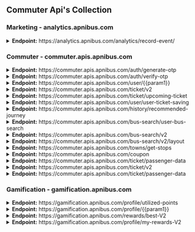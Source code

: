 ## <strong>Commuter Api's Collection</strong>
### Marketing - analytics.apnibus.com

<details>
    <summary><strong>Endpoint:</strong> https://analytics.apnibus.com/analytics/record-event/</summary>
    <p><strong>Method:</strong> POST</p>
    <details>
        <summary><strong>Headers:</strong></summary>
        <details>
            <summary><strong>Content-Type</strong></summary>
            <table>
                <tr>
                    <th>Header</th>
                    <th>Value</th>
                </tr>
                <tr>
                    <td>Content-Type</td>
                    <td>application/json</td>
                </tr>
            </table>
        </details>
        <details>
            <summary><strong>Authorization</strong></summary>
            <table>
                <tr>
                    <th>Header</th>
                    <th>Value</th>
                </tr>
                <tr>
                    <td>Authorization</td>
                    <td>Token 912512e9e3f8fe22153f06403050b9e313b1d0bf</td>
                </tr>
            </table>
        </details>
    </details>
    <details>
    <summary><strong>Request</strong></summary>
    <pre>
    {
        "event_type": "generate_otp",
        "data": {
            "number": "9685338171",
            "from": "App",
            "timestamp": "2024-12-13T12:59:21.000Z",
            "session_id": "9a6f64a2-2624-4cf7-887a-915c815f0a07",
            "mobile": "9685338171"
        },
        "session_id": "9a6f64a2-2624-4cf7-887a-915c815f0a07"
    }
    </pre>
    </details>
    <details>
    <summary><strong>Response</strong></summary>
    <pre>
    {
    "message": "event recorded!",
    "token": "a054bdbfaed8eb3ff75b36bc78c9fed1b270c108"
    }
    </pre>
    </details>
</details>


### Commuter - commuter.apis.apnibus.com

<details>
    <summary><strong>Endpoint:</strong> https://commuter.apis.apnibus.com/auth/generate-otp</summary>
    <p><strong>Method:</strong> POST</p>
    <details>
        <summary><strong>Headers:</strong></summary>
        <details>
            <summary><strong>Content-Type</strong></summary>
            <table>
                <tr>
                    <th>Header</th>
                    <th>Value</th>
                </tr>
                <tr>
                    <td>Content-Type</td>
                    <td>application/json</td>
                </tr>
            </table>
        </details>
    </details>
    <details>
        <summary><strong>Request</strong></summary>
        <pre>
        {
            "userContact": "9685338171",
            "userLanguage": "1"
        }
        </pre>
    </details>
    <details>
        <summary><strong>Response</strong></summary>
        <pre>
        {
            "success": true,
            "code": 200,
            "data": {
                "isExistingUser": true
        },
            "message": "OTP sent successfully"
        }
        </pre>
    </details>
</details>

<details>
    <summary><strong>Endpoint:</strong> https://commuter.apis.apnibus.com/auth/verify-otp</summary>
    <p><strong>Method:</strong> POST</p>
    <details>
        <summary><strong>Headers:</strong></summary>
        <details>
            <summary><strong>Content-Type</strong></summary>
            <table>
                <tr>
                    <th>Header</th>
                    <th>Value</th>
                </tr>
                <tr>
                    <td>Content-Type</td>
                    <td>application/json</td>
                </tr>
            </table>
        </details>
    </details>
    <details>
        <summary><strong>Request</strong></summary>
        <pre>
        {
            "userContact": "9685338171",
            "otp": 2611
        }
        </pre>
    </details>
</details>

<details>
    <summary><strong>Endpoint:</strong> https://commuter.apis.apnibus.com/user/{{param1}}</summary>
    <p><strong>Method:</strong> GET</p>
    <details>
        <summary><strong>Headers:</strong></summary>
        <details>
            <summary><strong>Content-Type</strong></summary>
            <table>
                <tr>
                    <th>Header</th>
                    <th>Value</th>
                </tr>
                <tr>
                    <td>Content-Type</td>
                    <td>application/json</td>
                </tr>
            </table>
        </details>
        <details>
            <summary><strong>Authorization</strong></summary>
            <table>
                <tr>
                    <th>Header</th>
                    <th>Value</th>
                </tr>
                <tr>
                    <td>Authorization</td>
                    <td>Bearer eyJhbGciOiJIUzUxMiIsInR5cCI6IkpXVCJ9.eyJzdWIiOiIxNDVjZTdmMy0zMjNhLTRmOTctOTRlMi1kM2YzNDI0OTU5ZmEiLCJpYXQiOjE3MzQwOTQ3NjMsImV4cCI6MTc2NTYzMDc2M30.u-_dO0w0d3L25caq5Ty20N1emHIIi5LquVZLNxR5MxFVIczpODCmd3-AiWJRZaAqMFhROgeBc6aGkqgVzFOzOQ</td>
                </tr>
            </table>
        </details>
    </details>
</details>

<details>
    <summary><strong>Endpoint:</strong> https://commuter.apis.apnibus.com/ticket/v2</summary>
    <p><strong>Method:</strong> GET</p>
    <p><strong>URL:</strong> https://commuter.apis.apnibus.com/ticket/v2?perPage=100</p>
    <details>
        <summary><strong>Headers:</strong></summary>
        <details>
            <summary><strong>Content-Type</strong></summary>
            <table>
                <tr>
                    <th>Header</th>
                    <th>Value</th>
                </tr>
                <tr>
                    <td>Content-Type</td>
                    <td>application/json</td>
                </tr>
            </table>
        </details>
        <details>
            <summary><strong>Authorization</strong></summary>
            <table>
                <tr>
                    <th>Header</th>
                    <th>Value</th>
                </tr>
                <tr>
                    <td>Authorization</td>
                    <td>Bearer eyJhbGciOiJIUzUxMiIsInR5cCI6IkpXVCJ9.eyJzdWIiOiIxNDVjZTdmMy0zMjNhLTRmOTctOTRlMi1kM2YzNDI0OTU5ZmEiLCJpYXQiOjE3MzQwOTQ3NjMsImV4cCI6MTc2NTYzMDc2M30.u-_dO0w0d3L25caq5Ty20N1emHIIi5LquVZLNxR5MxFVIczpODCmd3-AiWJRZaAqMFhROgeBc6aGkqgVzFOzOQ</td>
                </tr>
            </table>
        </details>
    </details>
    <details>
        <summary><strong>Query Params:</strong></summary>
        <table>
            <tr>
                <th>Param</th>
                <th>Value</th>
            </tr>
            <tr>
                <td>perPage</td>
                <td>100</td>
            </tr>
        </table>
    </details>
</details>

<details>
    <summary><strong>Endpoint:</strong> https://commuter.apis.apnibus.com/ticket/upcoming-ticket</summary>
    <p><strong>Method:</strong> GET</p>
    <details>
        <summary><strong>Headers:</strong></summary>
        <details>
            <summary><strong>Content-Type</strong></summary>
            <table>
                <tr>
                    <th>Header</th>
                    <th>Value</th>
                </tr>
                <tr>
                    <td>Content-Type</td>
                    <td>application/json</td>
                </tr>
            </table>
        </details>
        <details>
            <summary><strong>Authorization</strong></summary>
            <table>
                <tr>
                    <th>Header</th>
                    <th>Value</th>
                </tr>
                <tr>
                    <td>Authorization</td>
                    <td>Bearer eyJhbGciOiJIUzUxMiIsInR5cCI6IkpXVCJ9.eyJzdWIiOiIxNDVjZTdmMy0zMjNhLTRmOTctOTRlMi1kM2YzNDI0OTU5ZmEiLCJpYXQiOjE3MzQwOTQ3NjMsImV4cCI6MTc2NTYzMDc2M30.u-_dO0w0d3L25caq5Ty20N1emHIIi5LquVZLNxR5MxFVIczpODCmd3-AiWJRZaAqMFhROgeBc6aGkqgVzFOzOQ</td>
                </tr>
            </table>
        </details>
    </details>
</details>

<details>
    <summary><strong>Endpoint:</strong> https://commuter.apis.apnibus.com/user/user-ticket-saving</summary>
    <p><strong>Method:</strong> GET</p>
    <details>
        <summary><strong>Headers:</strong></summary>
        <details>
            <summary><strong>Content-Type</strong></summary>
            <table>
                <tr>
                    <th>Header</th>
                    <th>Value</th>
                </tr>
                <tr>
                    <td>Content-Type</td>
                    <td>application/json</td>
                </tr>
            </table>
        </details>
        <details>
            <summary><strong>Authorization</strong></summary>
            <table>
                <tr>
                    <th>Header</th>
                    <th>Value</th>
                </tr>
                <tr>
                    <td>Authorization</td>
                    <td>Bearer eyJhbGciOiJIUzUxMiIsInR5cCI6IkpXVCJ9.eyJzdWIiOiIxNDVjZTdmMy0zMjNhLTRmOTctOTRlMi1kM2YzNDI0OTU5ZmEiLCJpYXQiOjE3MzQwOTQ3NjMsImV4cCI6MTc2NTYzMDc2M30.u-_dO0w0d3L25caq5Ty20N1emHIIi5LquVZLNxR5MxFVIczpODCmd3-AiWJRZaAqMFhROgeBc6aGkqgVzFOzOQ</td>
                </tr>
            </table>
        </details>
    </details>
</details>

<details>
    <summary><strong>Endpoint:</strong> https://commuter.apis.apnibus.com/history/recommended-journey</summary>
    <p><strong>Method:</strong> GET</p>
    <details>
        <summary><strong>Headers:</strong></summary>
        <details>
            <summary><strong>Content-Type</strong></summary>
            <table>
                <tr>
                    <th>Header</th>
                    <th>Value</th>
                </tr>
                <tr>
                    <td>Content-Type</td>
                    <td>application/json</td>
                </tr>
            </table>
        </details>
        <details>
            <summary><strong>Authorization</strong></summary>
            <table>
                <tr>
                    <th>Header</th>
                    <th>Value</th>
                </tr>
                <tr>
                    <td>Authorization</td>
                    <td>Bearer eyJhbGciOiJIUzUxMiIsInR5cCI6IkpXVCJ9.eyJzdWIiOiIxNDVjZTdmMy0zMjNhLTRmOTctOTRlMi1kM2YzNDI0OTU5ZmEiLCJpYXQiOjE3MzQwOTQ3NjMsImV4cCI6MTc2NTYzMDc2M30.u-_dO0w0d3L25caq5Ty20N1emHIIi5LquVZLNxR5MxFVIczpODCmd3-AiWJRZaAqMFhROgeBc6aGkqgVzFOzOQ</td>
                </tr>
            </table>
        </details>
    </details>
</details>

<details>
    <summary><strong>Endpoint:</strong> https://commuter.apis.apnibus.com/bus-search/user-bus-search</summary>
    <p><strong>Method:</strong> GET</p>
    <details>
        <summary><strong>Headers:</strong></summary>
        <details>
            <summary><strong>Content-Type</strong></summary>
            <table>
                <tr>
                    <th>Header</th>
                    <th>Value</th>
                </tr>
                <tr>
                    <td>Content-Type</td>
                    <td>application/json</td>
                </tr>
            </table>
        </details>
        <details>
            <summary><strong>Authorization</strong></summary>
            <table>
                <tr>
                    <th>Header</th>
                    <th>Value</th>
                </tr>
                <tr>
                    <td>Authorization</td>
                    <td>Bearer eyJhbGciOiJIUzUxMiIsInR5cCI6IkpXVCJ9.eyJzdWIiOiIxNDVjZTdmMy0zMjNhLTRmOTctOTRlMi1kM2YzNDI0OTU5ZmEiLCJpYXQiOjE3MzQwOTQ3NjMsImV4cCI6MTc2NTYzMDc2M30.u-_dO0w0d3L25caq5Ty20N1emHIIi5LquVZLNxR5MxFVIczpODCmd3-AiWJRZaAqMFhROgeBc6aGkqgVzFOzOQ</td>
                </tr>
            </table>
        </details>
    </details>
</details>

<details>
    <summary><strong>Endpoint:</strong> https://commuter.apis.apnibus.com/bus-search/v2</summary>
    <p><strong>Method:</strong> GET</p>
    <details>
        <summary><strong>Headers:</strong></summary>
        <details>
            <summary><strong>Content-Type</strong></summary>
            <table>
                <tr>
                    <th>Header</th>
                    <th>Value</th>
                </tr>
                <tr>
                    <td>Content-Type</td>
                    <td>application/json</td>
                </tr>
            </table>
        </details>
        <details>
            <summary><strong>Authorization</strong></summary>
            <table>
                <tr>
                    <th>Header</th>
                    <th>Value</th>
                </tr>
                <tr>
                    <td>Authorization</td>
                    <td>Bearer eyJhbGciOiJIUzUxMiIsInR5cCI6IkpXVCJ9.eyJzdWIiOiIxNDVjZTdmMy0zMjNhLTRmOTctOTRlMi1kM2YzNDI0OTU5ZmEiLCJpYXQiOjE3MzQwOTQ3NjMsImV4cCI6MTc2NTYzMDc2M30.u-_dO0w0d3L25caq5Ty20N1emHIIi5LquVZLNxR5MxFVIczpODCmd3-AiWJRZaAqMFhROgeBc6aGkqgVzFOzOQ</td>
                </tr>
            </table>
        </details>
    </details>
    <details>
        <summary><strong>Query Params</strong></summary>
        <table>
            <tr>
                <th>Param</th>
                <th>Value</th>
            </tr>
            <tr>
                <td>fromTownId</td>
                <td>a5a24f6e-cde3-11ec-a96e-e71112ec6aeb</td>
            </tr>
            <tr>
                <td>toTownId</td>
                <td>14e6e936-cd33-11ec-a96e-e71112ec6aeb</td>
            </tr>
            <tr>
                <td>journeyDate</td>
                <td>2024-12-14</td>
            </tr>
            <tr>
                <td>fromDb</td>
                <td>false</td>
            </tr>
        </table>
    </details>
</details>

<details>
    <summary><strong>Endpoint:</strong> https://commuter.apis.apnibus.com/bus-search/v2/layout</summary>
    <p><strong>Method:</strong> POST</p>
    <details>
        <summary><strong>Headers:</strong></summary>
        <details>
            <summary><strong>Content-Type</strong></summary>
            <table>
                <tr>
                    <th>Header</th>
                    <th>Value</th>
                </tr>
                <tr>
                    <td>Content-Type</td>
                    <td>application/json</td>
                </tr>
            </table>
        </details>
        <details>
            <summary><strong>Authorization</strong></summary>
            <table>
                <tr>
                    <th>Header</th>
                    <th>Value</th>
                </tr>
                <tr>
                    <td>Authorization</td>
                    <td>Bearer eyJhbGciOiJIUzUxMiIsInR5cCI6IkpXVCJ9.eyJzdWIiOiIxNDVjZTdmMy0zMjNhLTRmOTctOTRlMi1kM2YzNDI0OTU5ZmEiLCJpYXQiOjE3MzQwOTQ3NjMsImV4cCI6MTc2NTYzMDc2M30.u-_dO0w0d3L25caq5Ty20N1emHIIi5LquVZLNxR5MxFVIczpODCmd3-AiWJRZaAqMFhROgeBc6aGkqgVzFOzOQ</td>
                </tr>
            </table>
        </details>
    </details>
    <details>
        <summary><strong>Body (raw)</strong></summary>
        <pre>
        {
            "source": 10,
            "commuterId": "145ce7f3-323a-4f97-94e2-d3f3424959fa",
            "serviceId": "abdf164a-be27-4878-88c7-7c7486c65ec7",
            "busFormat": "2+1",
            "fromTownId": "a5a24f6e-cde3-11ec-a96e-e71112ec6aeb",
            "toTownId": "14e6e936-cd33-11ec-a96e-e71112ec6aeb",
            "journeyDate": "2024-12-14",
            "fromStationCode": "528",
            "toStationCode": "1353"
        }
        </pre>
    </details>
</details>

<details>
    <summary><strong>Endpoint:</strong> https://commuter.apis.apnibus.com/towns/get-stops</summary>
    <p><strong>Method:</strong> GET</p>
    <details>
        <summary><strong>Headers:</strong></summary>
        <details>
            <summary><strong>Content-Type</strong></summary>
            <table>
                <tr>
                    <th>Header</th>
                    <th>Value</th>
                </tr>
                <tr>
                    <td>Content-Type</td>
                    <td>application/json</td>
                </tr>
            </table>
        </details>
        <details>
            <summary><strong>Authorization</strong></summary>
            <table>
                <tr>
                    <th>Header</th>
                    <th>Value</th>
                </tr>
                <tr>
                    <td>Authorization</td>
                    <td>Bearer eyJhbGciOiJIUzUxMiIsInR5cCI6IkpXVCJ9.eyJzdWIiOiIxNDVjZTdmMy0zMjNhLTRmOTctOTRlMi1kM2YzNDI0OTU5ZmEiLCJpYXQiOjE3MzQwOTQ3NjMsImV4cCI6MTc2NTYzMDc2M30.u-_dO0w0d3L25caq5Ty20N1emHIIi5LquVZLNxR5MxFVIczpODCmd3-AiWJRZaAqMFhROgeBc6aGkqgVzFOzOQ</td>
                </tr>
            </table>
        </details>
    </details>
    <details>
        <summary><strong>Query Params</strong></summary>
        <table>
            <tr>
                <th>Param</th>
                <th>Value</th>
            </tr>
            <tr>
                <td>fromTownId</td>
                <td>a5a24f6e-cde3-11ec-a96e-e71112ec6aeb</td>
            </tr>
            <tr>
                <td>toTownId</td>
                <td>14e6e936-cd33-11ec-a96e-e71112ec6aeb</td>
            </tr>
            <tr>
                <td>journeyDate</td>
                <td>2024-12-14</td>
            </tr>
            <tr>
                <td>serviceId</td>
                <td>abdf164a-be27-4878-88c7-7c7486c65ec7</td>
            </tr>
            <tr>
                <td>source</td>
                <td>10</td>
            </tr>
            <tr>
                <td>tripNumber</td>
                <td>null</td>
            </tr>
            <tr>
                <td>busType</td>
                <td>2+1</td>
            </tr>
            <tr>
                <td>fromStationCode</td>
                <td>528</td>
            </tr>
            <tr>
                <td>toStationCode</td>
                <td>1353</td>
            </tr>
        </table>
    </details>
</details>

<details>
    <summary><strong>Endpoint:</strong> https://commuter.apis.apnibus.com/coupon</summary>
    <p><strong>Method:</strong> POST</p>
    <details>
        <summary><strong>Headers:</strong></summary>
        <details>
            <summary><strong>Content-Type</strong></summary>
            <table>
                <tr>
                    <th>Header</th>
                    <th>Value</th>
                </tr>
                <tr>
                    <td>Content-Type</td>
                    <td>application/json</td>
                </tr>
            </table>
        </details>
        <details>
            <summary><strong>Authorization</strong></summary>
            <table>
                <tr>
                    <th>Header</th>
                    <th>Value</th>
                </tr>
                <tr>
                    <td>Authorization</td>
                    <td>Bearer eyJhbGciOiJIUzUxMiIsInR5cCI6IkpXVCJ9.eyJzdWIiOiIxNDVjZTdmMy0zMjNhLTRmOTctOTRlMi1kM2YzNDI0OTU5ZmEiLCJpYXQiOjE3MzQwOTQ3NjMsImV4cCI6MTc2NTYzMDc2M30.u-_dO0w0d3L25caq5Ty20N1emHIIi5LquVZLNxR5MxFVIczpODCmd3-AiWJRZaAqMFhROgeBc6aGkqgVzFOzOQ</td>
                </tr>
            </table>
        </details>
    </details>
    <details>
        <summary><strong>Body (raw)</strong></summary>
        <pre>
        {
            "amountWithoutDiscount": "350.00",
            "rewardId": null,
            "rescheduleTicketId": "null",
            "onBookingReward": false,
            "isReschedule": false,
            "passId": null,
            "ticketSourcing": 2,
            "seatBooked": [
                {
                    "seatPrice": 350,
                    "serviceTax": 17
                }
            ],
            "sourcePassDiscount": 10
        }
        </pre>
    </details>
</details>

<details>
    <summary><strong>Endpoint:</strong> https://commuter.apis.apnibus.com/ticket/passenger-data</summary>
    <p><strong>Method:</strong> GET</p>
    <details>
        <summary><strong>Headers:</strong></summary>
        <details>
            <summary><strong>Content-Type</strong></summary>
            <table>
                <tr>
                    <th>Header</th>
                    <th>Value</th>
                </tr>
                <tr>
                    <td>Content-Type</td>
                    <td>application/json</td>
                </tr>
            </table>
        </details>
        <details>
            <summary><strong>Authorization</strong></summary>
            <table>
                <tr>
                    <th>Header</th>
                    <th>Value</th>
                </tr>
                <tr>
                    <td>Authorization</td>
                    <td>Bearer eyJhbGciOiJIUzUxMiIsInR5cCI6IkpXVCJ9.eyJzdWIiOiIxNDVjZTdmMy0zMjNhLTRmOTctOTRlMi1kM2YzNDI0OTU5ZmEiLCJpYXQiOjE3MzQwOTQ3NjMsImV4cCI6MTc2NTYzMDc2M30.u-_dO0w0d3L25caq5Ty20N1emHIIi5LquVZLNxR5MxFVIczpODCmd3-AiWJRZaAqMFhROgeBc6aGkqgVzFOzOQ</td>
                </tr>
            </table>
        </details>
    </details>
</details>

<details>
    <summary><strong>Endpoint:</strong> https://commuter.apis.apnibus.com/ticket/v2</summary>
    <p><strong>Method:</strong> POST</p>
    <details>
        <summary><strong>Headers:</strong></summary>
        <details>
            <summary><strong>Content-Type</strong></summary>
            <table>
                <tr>
                    <th>Header</th>
                    <th>Value</th>
                </tr>
                <tr>
                    <td>Content-Type</td>
                    <td>application/json</td>
                </tr>
            </table>
        </details>
        <details>
            <summary><strong>Authorization</strong></summary>
            <table>
                <tr>
                    <th>Header</th>
                    <th>Value</th>
                </tr>
                <tr>
                    <td>Authorization</td>
                    <td>Bearer eyJhbGciOiJIUzUxMiIsInR5cCI6IkpXVCJ9.eyJzdWIiOiIxNDVjZTdmMy0zMjNhLTRmOTctOTRlMi1kM2YzNDI0OTU5ZmEiLCJpYXQiOjE3MzQwOTQ3NjMsImV4cCI6MTc2NTYzMDc2M30.u-_dO0w0d3L25caq5Ty20N1emHIIi5LquVZLNxR5MxFVIczpODCmd3-AiWJRZaAqMFhROgeBc6aGkqgVzFOzOQ</td>
                </tr>
            </table>
        </details>
    </details>
    <details>
        <summary><strong>Body (raw)</strong></summary>
        <pre>
        {
            "ticketServiceId": "abdf164a-be27-4878-88c7-7c7486c65ec7",
            "ticketSeatBooked": [
                {
                    "seatType": "Seater",
                    "seatTypeCode": 1,
                    "seatPrice": 350,
                    "seatNumber": "2",
                    "passengerName": "sambhav ",
                    "passengerContact": "9685338171",
                    "passengerAge": 25,
                    "passengerGender": "Male",
                    "passengerGenderCode": 1,
                    "serviceTax": 17
                }
            ],
            "ticketStatus": 1,
            "ticketTotalAmount": 367,
            "fromTownId": "a5a24f6e-cde3-11ec-a96e-e71112ec6aeb",
            "toTownId": "14e6e936-cd33-11ec-a96e-e71112ec6aeb",
            "payableAmount": 367,
            "boardingPointId": "f1faed5c-86e5-4924-9004-ae65dce307fc",
            "droppingPointId": "cf65d978-c73e-4caa-ad5a-873ea994387d",
            "ticketJourneyDate": "2024-12-14 04:00:00",
            "ticketSource": 10,
            "tripNumber": null,
            "ticketTax": {
                "gst": 17,
                "discount": 0,
                "fare": 350,
                "serviceCharge": 0
            },
            "bookingId": 155327,
            "ticketId": null,
            "ticketRewardId": null,
            "ticketPassRewardId": null,
            "ticketSourcing": 2,
            "ticketWithPass": false
        }
        </pre>
    </details>
</details>

<details>
    <summary><strong>Endpoint:</strong> https://commuter.apis.apnibus.com/ticket/passenger-data</summary>
    <p><strong>Method:</strong> POST</p>
    <details>
        <summary><strong>Headers:</strong></summary>
        <details>
            <summary><strong>Content-Type</strong></summary>
            <table>
                <tr>
                    <th>Header</th>
                    <th>Value</th>
                </tr>
                <tr>
                    <td>Content-Type</td>
                    <td>application/json</td>
                </tr>
            </table>
        </details>
        <details>
            <summary><strong>Authorization</strong></summary>
            <table>
                <tr>
                    <th>Header</th>
                    <th>Value</th>
                </tr>
                <tr>
                    <td>Authorization</td>
                    <td>Bearer eyJhbGciOiJIUzUxMiIsInR5cCI6IkpXVCJ9.eyJzdWIiOiIxNDVjZTdmMy0zMjNhLTRmOTctOTRlMi1kM2YzNDI0OTU5ZmEiLCJpYXQiOjE3MzQwOTQ3NjMsImV4cCI6MTc2NTYzMDc2M30.u-_dO0w0d3L25caq5Ty20N1emHIIi5LquVZLNxR5MxFVIczpODCmd3-AiWJRZaAqMFhROgeBc6aGkqgVzFOzOQ</td>
                </tr>
            </table>
        </details>
    </details>
    <details>
        <summary><strong>Body (raw)</strong></summary>
        <pre>
        {
            "passengerData": [
                {
                    "passengerName": "sambhav ",
                    "passengerAge": 25,
                    "passengerGenderCode": 1
                }
            ]
        }
        </pre>
    </details>
</details>

### Gamification - gamification.apnibus.com

<details>
    <summary><strong>Endpoint:</strong> https://gamification.apnibus.com/profile/utilized-points</summary>
    <p><strong>Method:</strong> GET</p>
    <details>
        <summary><strong>Headers:</strong></summary>
        <details>
            <summary><strong>Content-Type</strong></summary>
            <table>
                <tr>
                    <th>Header</th>
                    <th>Value</th>
                </tr>
                <tr>
                    <td>Content-Type</td>
                    <td>application/json</td>
                </tr>
            </table>
        </details>
        <details>
            <summary><strong>Authorization</strong></summary>
            <table>
                <tr>
                    <th>Header</th>
                    <th>Value</th>
                </tr>
                <tr>
                    <td>Authorization</td>
                    <td>Bearer eyJhbGciOiJIUzUxMiIsInR5cCI6IkpXVCJ9.eyJzdWIiOiIxNDVjZTdmMy0zMjNhLTRmOTctOTRlMi1kM2YzNDI0OTU5ZmEiLCJpYXQiOjE3MzQwOTQ3NjMsImV4cCI6MTc2NTYzMDc2M30.u-_dO0w0d3L25caq5Ty20N1emHIIi5LquVZLNxR5MxFVIczpODCmd3-AiWJRZaAqMFhROgeBc6aGkqgVzFOzOQ</td>
                </tr>
            </table>
        </details>
    </details>
</details>

<details>
    <summary><strong>Endpoint:</strong> https://gamification.apnibus.com/profile/{{param1}}</summary>
    <p><strong>Method:</strong> GET</p>
    <details>
        <summary><strong>Headers:</strong></summary>
        <details>
            <summary><strong>Content-Type</strong></summary>
            <table>
                <tr>
                    <th>Header</th>
                    <th>Value</th>
                </tr>
                <tr>
                    <td>Content-Type</td>
                    <td>application/json</td>
                </tr>
            </table>
        </details>
        <details>
            <summary><strong>Authorization</strong></summary>
            <table>
                <tr>
                    <th>Header</th>
                    <th>Value</th>
                </tr>
                <tr>
                    <td>Authorization</td>
                    <td>Bearer eyJhbGciOiJIUzUxMiIsInR5cCI6IkpXVCJ9.eyJzdWIiOiIxNDVjZTdmMy0zMjNhLTRmOTctOTRlMi1kM2YzNDI0OTU5ZmEiLCJpYXQiOjE3MzQwOTQ3NjMsImV4cCI6MTc2NTYzMDc2M30.u-_dO0w0d3L25caq5Ty20N1emHIIi5LquVZLNxR5MxFVIczpODCmd3-AiWJRZaAqMFhROgeBc6aGkqgVzFOzOQ</td>
                </tr>
            </table>
        </details>
    </details>
</details>

<details>
    <summary><strong>Endpoint:</strong> https://gamification.apnibus.com/rewards/best-V2</summary>
    <p><strong>Method:</strong> GET</p>
    <details>
        <summary><strong>Headers:</strong></summary>
        <details>
            <summary><strong>Content-Type</strong></summary>
            <table>
                <tr>
                    <th>Header</th>
                    <th>Value</th>
                </tr>
                <tr>
                    <td>Content-Type</td>
                    <td>application/json</td>
                </tr>
            </table>
        </details>
        <details>
            <summary><strong>Authorization</strong></summary>
            <table>
                <tr>
                    <th>Header</th>
                    <th>Value</th>
                </tr>
                <tr>
                    <td>Authorization</td>
                    <td>Bearer eyJhbGciOiJIUzUxMiIsInR5cCI6IkpXVCJ9.eyJzdWIiOiIxNDVjZTdmMy0zMjNhLTRmOTctOTRlMi1kM2YzNDI0OTU5ZmEiLCJpYXQiOjE3MzQwOTQ3NjMsImV4cCI6MTc2NTYzMDc2M30.u-_dO0w0d3L25caq5Ty20N1emHIIi5LquVZLNxR5MxFVIczpODCmd3-AiWJRZaAqMFhROgeBc6aGkqgVzFOzOQ</td>
                </tr>
            </table>
        </details>
    </details>
    <details>
        <summary><strong>Query Params</strong></summary>
        <table>
            <tr>
                <th>Param</th>
                <th>Value</th>
            </tr>
            <tr>
                <td>ticketAmount</td>
                <td>5000</td>
            </tr>
            <tr>
                <td>ticketCount</td>
                <td>16</td>
            </tr>
        </table>
    </details>
</details>

<details>
    <summary><strong>Endpoint:</strong> https://gamification.apnibus.com/profile/my-rewards-V2</summary>
    <p><strong>Method:</strong> GET</p>
    <details>
        <summary><strong>Headers:</strong></summary>
        <details>
            <summary><strong>Content-Type</strong></summary>
            <table>
                <tr>
                    <th>Header</th>
                    <th>Value</th>
                </tr>
                <tr>
                    <td>Content-Type</td>
                    <td>application/json</td>
                </tr>
            </table>
        </details>
        <details>
            <summary><strong>Authorization</strong></summary>
            <table>
                <tr>
                    <th>Header</th>
                    <th>Value</th>
                </tr>
                <tr>
                    <td>Authorization</td>
                    <td>Bearer eyJhbGciOiJIUzUxMiIsInR5cCI6IkpXVCJ9.eyJzdWIiOiIxNDVjZTdmMy0zMjNhLTRmOTctOTRlMi1kM2YzNDI0OTU5ZmEiLCJpYXQiOjE3MzQwOTQ3NjMsImV4cCI6MTc2NTYzMDc2M30.u-_dO0w0d3L25caq5Ty20N1emHIIi5LquVZLNxR5MxFVIczpODCmd3-AiWJRZaAqMFhROgeBc6aGkqgVzFOzOQ</td>
                </tr>
            </table>
        </details>
    </details>
    <details>
        <summary><strong>Query Params</strong></summary>
        <table>
            <tr>
                <th>Param</th>
                <th>Value</th>
            </tr>
            <tr>
                <td>ticketCount</td>
                <td>16</td>
            </tr>
            <tr>
                <td>ticketSource</td>
                <td>10</td>
            </tr>
            <tr>
                <td>isAc</td>
                <td>true</td>
            </tr>
            <tr>
                <td>ticketAmount</td>
                <td>0</td>
            </tr>
        </table>
    </details>
</details>
